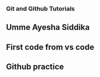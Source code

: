 ### Git and Github Tutorials

## Umme Ayesha Siddika

## First code from vs code

## Github practice